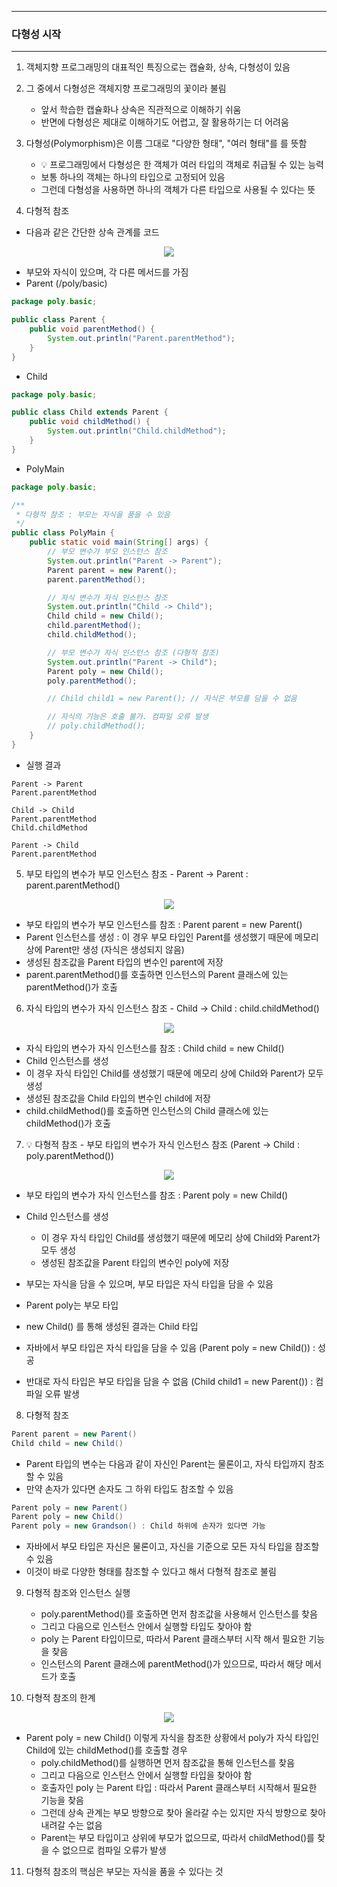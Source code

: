 -----
### 다형성 시작
-----
1. 객체지향 프로그래밍의 대표적인 특징으로는 캡슐화, 상속, 다형성이 있음
2. 그 중에서 다형성은 객체지향 프로그래밍의 꽃이라 불림
   - 앞서 학습한 캡슐화나 상속은 직관적으로 이해하기 쉬움
   - 반면에 다형성은 제대로 이해하기도 어렵고, 잘 활용하기는 더 어려움
3. 다형성(Polymorphism)은 이름 그대로 "다양한 형태", "여러 형태"를 를 뜻함
   - 💡 프로그래밍에서 다형성은 한 객체가 여러 타입의 객체로 취급될 수 있는 능력
   - 보통 하나의 객체는 하나의 타입으로 고정되어 있음
   - 그런데 다형성을 사용하면 하나의 객체가 다른 타입으로 사용될 수 있다는 뜻

4. 다형적 참조
  - 다음과 같은 간단한 상속 관계를 코드
<div align="center">
<img src="https://github.com/user-attachments/assets/6e7e5fa5-e7ba-4705-9105-cfafff9b14f7">
</div>

  - 부모와 자식이 있으며, 각 다른 메서드를 가짐
  - Parent (/poly/basic)
```java
package poly.basic;

public class Parent {
    public void parentMethod() {
        System.out.println("Parent.parentMethod");
    }
}
```

  - Child
```java
package poly.basic;

public class Child extends Parent {
    public void childMethod() {
        System.out.println("Child.childMethod");
    }
}
```

  - PolyMain
```java
package poly.basic;

/**
 * 다형적 참조 : 부모는 자식을 품을 수 있음
 */
public class PolyMain {
    public static void main(String[] args) {
        // 부모 변수가 부모 인스턴스 참조
        System.out.println("Parent -> Parent");
        Parent parent = new Parent();
        parent.parentMethod();

        // 자식 변수가 자식 인스턴스 참조
        System.out.println("Child -> Child");
        Child child = new Child();
        child.parentMethod();
        child.childMethod();

        // 부모 변수가 자식 인스턴스 참조 (다형적 참조)
        System.out.println("Parent -> Child");
        Parent poly = new Child();
        poly.parentMethod();

        // Child child1 = new Parent(); // 자식은 부모를 담을 수 없음

        // 자식의 기능은 호출 불가. 컴파일 오류 발생
        // poly.childMethod();
    }
}
```
  - 실행 결과
```
Parent -> Parent
Parent.parentMethod

Child -> Child
Parent.parentMethod
Child.childMethod

Parent -> Child
Parent.parentMethod
```

5. 부모 타입의 변수가 부모 인스턴스 참조 - Parent → Parent : parent.parentMethod()
<div align="center">
<img src="https://github.com/user-attachments/assets/66691b5e-91e4-4149-af72-6a4c29409405">
</div>

   - 부모 타입의 변수가 부모 인스턴스를 참조 : Parent parent = new Parent()
   - Parent 인스턴스를 생성 : 이 경우 부모 타입인 Parent를 생성했기 때문에 메모리 상에 Parent만 생성 (자식은 생성되지 않음)
   - 생성된 참조값을 Parent 타입의 변수인 parent에 저장
   - parent.parentMethod()를 호출하면 인스턴스의 Parent 클래스에 있는 parentMethod()가 호출

6. 자식 타입의 변수가 자식 인스턴스 참조 - Child → Child : child.childMethod()
<div align="center">
<img src="https://github.com/user-attachments/assets/0dd07768-a167-4f53-a332-cef9e7bfcda1">
</div>

  - 자식 타입의 변수가 자식 인스턴스를 참조 : Child child = new Child()
  - Child 인스턴스를 생성
  - 이 경우 자식 타입인 Child를 생성했기 때문에 메모리 상에 Child와 Parent가 모두 생성
  - 생성된 참조값을 Child 타입의 변수인 child에 저장
  - child.childMethod()를 호출하면 인스턴스의 Child 클래스에 있는 childMethod()가 호출

7. 💡 다형적 참조 - 부모 타입의 변수가 자식 인스턴스 참조 (Parent → Child : poly.parentMethod())
<div align="center">
<img src="https://github.com/user-attachments/assets/0dd07768-a167-4f53-a332-cef9e7bfcda1">
</div>

  - 부모 타입의 변수가 자식 인스턴스를 참조 : Parent poly = new Child()
  - Child 인스턴스를 생성
    + 이 경우 자식 타입인 Child를 생성했기 때문에 메모리 상에 Child와 Parent가 모두 생성
    + 생성된 참조값을 Parent 타입의 변수인 poly에 저장
  - 부모는 자식을 담을 수 있으며, 부모 타입은 자식 타입을 담을 수 있음

  - Parent poly는 부모 타입
  - new Child() 를 통해 생성된 결과는 Child 타입
  - 자바에서 부모 타입은 자식 타입을 담을 수 있음 (Parent poly = new Child()) : 성공
  - 반대로 자식 타입은 부모 타입을 담을 수 없음 (Child child1 = new Parent()) : 컴파일 오류 발생

8. 다형적 참조
```java
Parent parent = new Parent()
Child child = new Child()
```

  - Parent 타입의 변수는 다음과 같이 자신인 Parent는 물론이고, 자식 타입까지 참조할 수 있음
  - 만약 손자가 있다면 손자도 그 하위 타입도 참조할 수 있음
```java
Parent poly = new Parent()
Parent poly = new Child()
Parent poly = new Grandson() : Child 하위에 손자가 있다면 가능
```

  - 자바에서 부모 타입은 자신은 물론이고, 자신을 기준으로 모든 자식 타입을 참조할 수 있음
  - 이것이 바로 다양한 형태를 참조할 수 있다고 해서 다형적 참조로 불림

9. 다형적 참조와 인스턴스 실행
    - poly.parentMethod()를 호출하면 먼저 참조값을 사용해서 인스턴스를 찾음
    - 그리고 다음으로 인스턴스 안에서 실행할 타입도 찾아야 함
    - poly 는 Parent 타입이므로, 따라서 Parent 클래스부터 시작 해서 필요한 기능을 찾음
    - 인스턴스의 Parent 클래스에 parentMethod()가 있으므로, 따라서 해당 메서드가 호출

10. 다형적 참조의 한계
<div align="center">
<img src="https://github.com/user-attachments/assets/84962884-0e55-49b2-8a02-47133e2d2b31">
</div>

  - Parent poly = new Child() 이렇게 자식을 참조한 상황에서 poly가 자식 타입인 Child에 있는 childMethod()를 호출할 경우
    + poly.childMethod()를 실행하면 먼저 참조값을 통해 인스턴스를 찾음
    + 그리고 다음으로 인스턴스 안에서 실행할 타입을 찾아야 함
    + 호출자인 poly 는 Parent 타입 : 따라서 Parent 클래스부터 시작해서 필요한 기능을 찾음
    + 그런데 상속 관계는 부모 방향으로 찾아 올라갈 수는 있지만 자식 방향으로 찾아 내려갈 수는 없음
    + Parent는 부모 타입이고 상위에 부모가 없으므로, 따라서 childMethod()를 찾을 수 없으므로 컴파일 오류가 발생

11. 다형적 참조의 핵심은 부모는 자식을 품을 수 있다는 것
